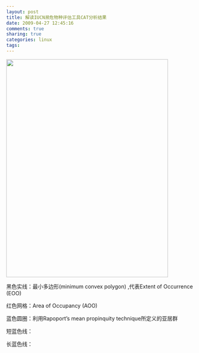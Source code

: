 ```yaml
---
layout: post
title: 解读IUCN濒危物种评估工具CAT分析结果
date: 2009-04-27 12:45:16
comments: true
sharing: true
categories: linux
tags: 
---
```


<div class="wlWriterSmartContent" id="scid:8747F07C-CDE8-481f-B0DF-C6CFD074BF67:4e43665b-599a-47fb-b915-771678a1f085" style="padding-right: 0px; display: inline; padding-left: 0px; float: none; padding-bottom: 0px; margin: 0px; padding-top: 0px"><a href="http://blog.cnpc.ac.cn/Blogs/image.axd?picture=WindowsLiveWriter/IUCNCAT_B4CA/2009-04-27_124801-8x6.png" title="" rel="thumbnail"><img border="0" src="http://blog.cnpc.ac.cn/Blogs/image.axd?picture=WindowsLiveWriter/IUCNCAT_B4CA/2009-04-27_124801_1.png" width="430" height="580" /></a></div>  <p>黑色实线：最小多边形(minimum convex polygon) ,代表Extent of Occurrence (EOO)</p>  <p>红色网格：Area of Occupancy (AOO)</p>  <p>蓝色圆圈：利用Rapoport&#8217;s mean propinquity technique所定义的亚居群</p>  <p>短蓝色线：</p>  <p>长蓝色线：   </p>